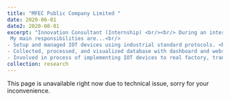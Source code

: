 ```yaml
---
title: "MFEC Public Company Limited "
date: 2020-06-01
date2: 2020-08-01
excerpt: "Innovation Consultant (Internship) <br/><br/> During an internship at MFEC Public Limited Company, one of Thailand’s largest system integrator companies, I got to work on improving a factory’s efficiency, sustainability, and safety. It sparked my interest in cyber-physical systems (CPS) with robotics and made me excited about its potential to drastically transform Thailand factories. <br/>
 My main responsibilities are...<br/>
- Setup and managed IOT devices using industrial standard protocols. <br/>
- Collected, processed, and visualized database with dashboard and webserver.<br/>
- Involved in process of implementing IOT devices to real factory, transforming factory from offline to online."
collection: research
---
```

This page is unavailable right now due to technical issue, sorry for your inconvenience.